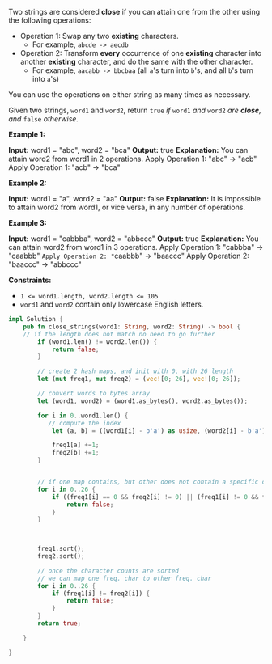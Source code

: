 Two strings are considered **close** if you can attain one from the other using the following operations:

-   Operation 1: Swap any two **existing** characters.
    -   For example, `abcde -> aecdb`
-   Operation 2: Transform **every** occurrence of one **existing** character into another **existing** character, and do the same with the other character.
    -   For example, `aacabb -> bbcbaa` (all `a`'s turn into `b`'s, and all `b`'s turn into `a`'s)

You can use the operations on either string as many times as necessary.

Given two strings, `word1` and `word2`, return `true` _if_ `word1` _and_ `word2` _are **close**, and_ `false` _otherwise._

**Example 1:**

**Input:** word1 = "abc", word2 = "bca"
**Output:** true
**Explanation:** You can attain word2 from word1 in 2 operations.
Apply Operation 1: "abc" -> "acb"
Apply Operation 1: "acb" -> "bca"

**Example 2:**

**Input:** word1 = "a", word2 = "aa"
**Output:** false
**Explanation:** It is impossible to attain word2 from word1, or vice versa, in any number of operations.

**Example 3:**

**Input:** word1 = "cabbba", word2 = "abbccc"
**Output:** true
**Explanation:** You can attain word2 from word1 in 3 operations.
Apply Operation 1: "cabbba" -> "caabbb"
`Apply Operation 2: "`caabbb" -> "baaccc"
Apply Operation 2: "baaccc" -> "abbccc"

**Constraints:**

-   `1 <= word1.length, word2.length <= 105`
-   `word1` and `word2` contain only lowercase English letters.

```rust
impl Solution {
    pub fn close_strings(word1: String, word2: String) -> bool {
    // if the length does not match no need to go further
        if (word1.len() != word2.len()) {
            return false;
        }

		// create 2 hash maps, and init with 0, with 26 length
        let (mut freq1, mut freq2) = (vec![0; 26], vec![0; 26]);

		// convert words to bytes array
        let (word1, word2) = (word1.as_bytes(), word2.as_bytes());

        for i in 0..word1.len() {
	       // compute the index 
            let (a, b) = ((word1[i] - b'a') as usize, (word2[i] - b'a') as usize);

            freq1[a] +=1;
            freq2[b] +=1;
        }


		// if one map contains, but other does not contain a specific char, we cant swap or transform
        for i in 0..26 {
            if ((freq1[i] == 0 && freq2[i] != 0) || (freq1[i] != 0 && freq2[i] == 0)) {
                return false;
            }
        }

  

        freq1.sort();
        freq2.sort();

		// once the character counts are sorted
		// we can map one freq. char to other freq. char
        for i in 0..26 {
            if (freq1[i] != freq2[i]) {
                return false;
            }
        }
        return true;

    }

}
```